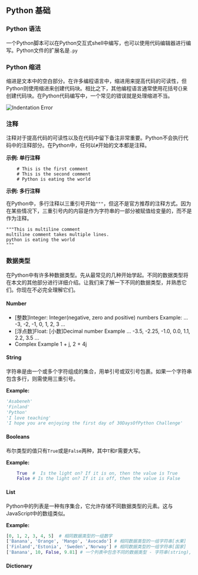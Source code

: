 ## Python 基础

### Python 语法

一个Python脚本可以在Python交互式shell中编写，也可以使用代码编辑器进行编写。Python文件的扩展名是`.py`

### Python 缩进

缩进是文本中的空白部分。在许多编程语言中，缩进用来提高代码的可读性，但Python则使用缩进来创建代码块。相比之下，其他编程语言通常使用花括号{}来创建代码块。在Python代码编写中，一个常见的错误就是处理缩进不当。

![Indentation Error](../images/indentation.png)

### 注释

注释对于提高代码的可读性以及在代码中留下备注非常重要。Python不会执行代码中的注释部分。在Python中，任何以`#`开始的文本都是注释。

**示例: 单行注释**

```shell
    # This is the first comment
    # This is the second comment
    # Python is eating the world
```

**示例: 多行注释**

在Python中，多行注释以三重引号开始`"""`，但这不是官方推荐的注释方式。因为在某些情况下，三重引号内的内容是作为字符串的一部分被赋值给变量的，而不是作为注释。

```shell
"""This is multiline comment
multiline comment takes multiple lines.
python is eating the world
"""
```

### 数据类型

在Python中有许多种数据类型。先从最常见的几种开始学起。不同的数据类型将在本文的其他部分进行详细介绍。让我们来了解一下不同的数据类型，并熟悉它们。你现在不必完全理解它们。

#### Number

- [整数]Integer: Integer(negative, zero and positive) numbers
    Example:
    ... -3, -2, -1, 0, 1, 2, 3 ...
- [浮点数]Float: [小数]Decimal number
    Example
    ... -3.5, -2.25, -1.0, 0.0, 1.1, 2.2, 3.5 ...
- Complex
    Example
    1 + j, 2 + 4j

#### String

字符串是由一个或多个字符组成的集合，用单引号或双引号包裹。如果一个字符串包含多行，则需使用三重引号。

**Example:**

```py
'Asabeneh'
'Finland'
'Python'
'I love teaching'
'I hope you are enjoying the first day of 30DaysOfPython Challenge'
```

#### Booleans

布尔类型的值只有`True`或是`False`两种，其中`T`和`F`需要大写。

**Example:**

```python
    True  #  Is the light on? If it is on, then the value is True
    False # Is the light on? If it is off, then the value is False
```

#### List

Python中的列表是一种有序集合，它允许存储不同数据类型的元素。这与JavaScript中的数组类似。

**Example:**

```py
[0, 1, 2, 3, 4, 5]  # 相同数据类型的一组数字
['Banana', 'Orange', 'Mango', 'Avocado'] # 相同数据类型的一组字符串[水果]
['Finland','Estonia', 'Sweden','Norway'] # 相同数据类型的一组字符串[国家]
['Banana', 10, False, 9.81] # 一个列表中包含不同的数据类型 - 字符串(string), 整数(integer), 布尔值(boolean) 和 浮点值(float)
```

#### Dictionary
